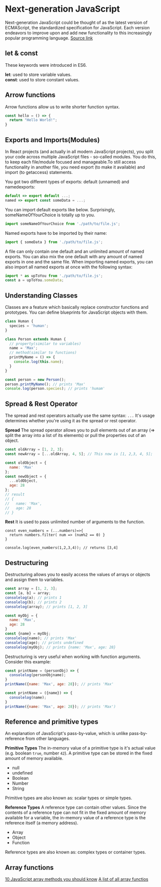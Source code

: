 # Next-generation JavaScript

Next-generation JavaScript could be thought of as the latest version of ECMAScript, the standardized specification for JavaScript. Each version endeavors to improve upon and add new functionality to this increasingly popular programming language. [Source link](https://mp4-a.udemycdn.com/2018-02-24_15-07-52-641f1a20850d31648cdb7a0b8996a6d2/original.pdf?ESQtNT-s8xssnXRemh553sKK0J8vRdlAxiDlCnIT4eKnxVWibttcCZelWQ0fFdI6DhAdkaQ_VuYNaw0Qc0auZ1XvrRV-9LSv-aw-vOhHE5Y7C2F77rF2ZYy4_6WgmKHpCErpqphVuWhO_jD18MR3UqxOIiW7M0ktmFftjLDWWmo)

## let & const
These keywords were introduced in ES6.

**let**: used to store variable values.   
**const**: used to store constant values.

## Arrow functions
Arrow functions allow us to write shorter function syntax.

```javascript
const hello = () => {
  return "Hello World!";
}
```

## Exports and Imports(Modules)

In React projects (and actually in all modern JavaScript projects), you split your code across multiple JavaScript files - so-called modules. You do this, to keep each file/module focused and manageable.To still access functionality in another file, you need export (to make it available) and import (to getaccess) statements.

You got two different types of exports: default (unnamed) and namedexports:
```javascript
default => export default ...; 
named => export const someData = ...; 
```

You can import default exports like below. Surprisingly, someNameOfYourChoice is totally up to you.
```javascript
import someNameOfYourChoice from './path/to/file.js'; 
```

Named exports have to be imported by their name:
```javascript
import { someData } from './path/to/file.js';
```

A file can only contain one default and an unlimited amount of named exports. You can also mix the one default with any amount of named exports in one and the same file. When importing named exports, you can also import all named exports at once with the following syntax:
```javascript
import * as upToYou from './path/to/file.js';
const a = upToYou.someData;
```

## Understanding Classes

Classes are a feature which basically replace constructor functions and prototypes. You can define blueprints for JavaScript objects with them. 

```javascript
class Human {
  species = 'human';
}

class Person extends Human {
  // property(similar to variables)
  name = 'Max';
  // method(similar to functions)
  printMyName = () => {
    console.log(this.name);
  }
}

const person = new Person();
person.printMyName(); // prints 'Max'
console.log(person.species); // prints 'humam'
```

## Spread & Rest Operator

The spread and rest operators actually use the same syntax: `...`
It's usage determines whether you're using it as the spread or rest operator.

**Spread**
The spread operator allows you to pull elements out of an array (=> split the array into a list of its elements) or pull the properties out of an object.

```javascript
const oldArray = [1, 2, 3];
const newArray = [...oldArray, 4, 5]; // This now is [1, 2,3, 4, 5];

const oldObject = {
  name: 'Max'
};
const newObject = {
  ...oldObject,
  age: 28
};
// result
// {
//   name: 'Max',
//   age: 28
// }
```

**Rest**
It is used to pass unlimited number of arguments to the function.

```
const even_numbers = (...numbers)=>{
  return numbers.filter( num => (num%2 == 0) }  
}

console.log(even_numbers(1,2,3,4)); // returns [3,4]
```

## Destructuring

Destructuring allows you to easily access the values of arrays or objects and assign them to variables.

```javascript
const array = [1, 2, 3];
const [a, b] = array;
consolelog(a); // prints 1
consolelog(b); // prints 2
consolelog(array); // prints [1, 2, 3]

const myObj = {
  name: 'Max',
  age: 28
}
const {name} = myObj;
consolelog(name); // prints 'Max'
consolelog(age); // prints undefined
consolelog(myObj); // prints {name: 'Max', age: 28}
```

Destructuring is very useful when working with function arguments. Consider this example:

```javascript
const printName = (personObj) => {
  consolelog(personObjname);
}
printName({name: 'Max', age: 28}); // prints 'Max'

const printName = ({name}) => {
  consolelog(name);
}
printName({name: 'Max', age: 28}); // prints 'Max')
```

## Reference and primitive types

An explanation of JavaScript's pass-by-value, which is unlike pass-by-reference from other languages.

**Primitive Types**
The in-memory value of a primitive type is it's actual value (e.g. boolean `true`, number `42`). A primitive type can be stored in the fixed amount of memory available.

- null
- undefined
- Boolean
- Number
- String

Primitive types are also known as: scalar types or simple types.

**Reference Types**
A reference type can contain other values. Since the contents of a reference type can not fit in the fixed amount of memory available for a variable, the in-memory value of a reference type is the reference itself (a memory address).

- Array
- Object
- Function

Reference types are also known as: complex types or container types.

## Array functions
[10 JavaScript array methods you should know](https://dev.to/frugencefidel/10-javascript-array-methods-you-should-know-4lk3)
[A list of all array functios](https://developer.mozilla.org/en-US/docs/Web/JavaScript/Reference/Global_Objects/Array)





